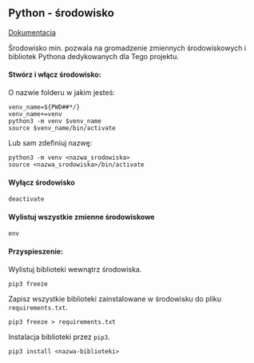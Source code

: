 ## Python - środowisko

[Dokumentacja](https://docs.python.org/3/library/venv.html)

Środowisko min. pozwala na gromadzenie zmiennych środowiskowych i bibliotek Pythona dedykowanych dla Tego projektu.


#### Stwórz i włącz środowisko:

O nazwie folderu w jakim jesteś:
```
venv_name=${PWD##*/}
venv_name+=venv
python3 -m venv $venv_name
source $venv_name/bin/activate
```
Lub sam zdefiniuj nazwę:
```
python3 -m venv <nazwa_srodowiska>
source <nazwa_srodowiska>/bin/activate
```
#### Wyłącz środowisko
```
deactivate
```

#### Wylistuj wszystkie zmienne środowiskowe
```
env
```

#### Przyspieszenie:

Wylistuj biblioteki wewnątrz środowiska.
```
pip3 freeze
```

Zapisz wszystkie biblioteki zainstalowane w środowisku do pliku `requirements.txt`.
```
pip3 freeze > requirements.txt
```

Instalacja biblioteki przez `pip3`.
```
pip3 install <nazwa-biblioteki>
```
